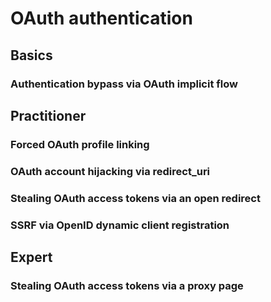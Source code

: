 # OAuth authentication


## Basics

### Authentication bypass via OAuth implicit flow

## Practitioner

### Forced OAuth profile linking

### OAuth account hijacking via redirect_uri

### Stealing OAuth access tokens via an open redirect

### SSRF via OpenID dynamic client registration

## Expert

### Stealing OAuth access tokens via a proxy page
